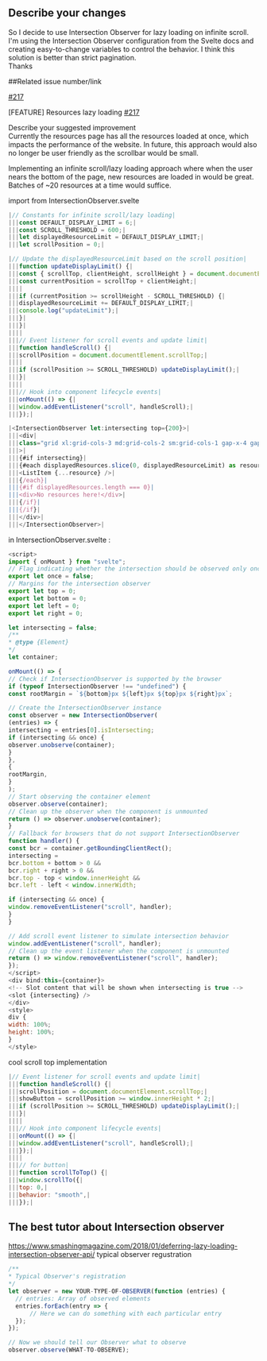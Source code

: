 ## Describe your changes

So I decide to use Intersection Observer for lazy loading on infinite scroll. I'm using the Intersection Observer configuration from the Svelte docs and creating easy-to-change variables to control the behavior. I think this solution is better than strict pagination.  
Thanks

##Related issue number/link

[#217](https://github.com/ClimateTown/knowledge-hub/issues/217)

[FEATURE] Resources lazy loading [#217](https://github.com/ClimateTown/knowledge-hub/issues/217)

Describe your suggested improvement  
Currently the resources page has all the resources loaded at once, which impacts the performance of the website. In future, this approach would also no longer be user friendly as the scrollbar would be small.

Implementing an infinite scroll/lazy loading approach where when the user nears the bottom of the page, new resources are loaded in would be great. Batches of ~20 resources at a time would suffice.

import from IntersectionObserver.svelte
```js
|// Constants for infinite scroll/lazy loading|
|||const DEFAULT_DISPLAY_LIMIT = 6;|
|||const SCROLL_THRESHOLD = 600;|
|||let displayedResourceLimit = DEFAULT_DISPLAY_LIMIT;|
|||let scrollPosition = 0;|
```
```js
|// Update the displayedResourceLimit based on the scroll position|
|||function updateDisplayLimit() {|
|||const { scrollTop, clientHeight, scrollHeight } = document.documentElement;|
|||const currentPosition = scrollTop + clientHeight;|
||||
|||if (currentPosition >= scrollHeight - SCROLL_THRESHOLD) {|
|||displayedResourceLimit += DEFAULT_DISPLAY_LIMIT;|
|||console.log("updateLimit");|
|||}|
|||}|
||||
|||// Event listener for scroll events and update limit|
|||function handleScroll() {|
|||scrollPosition = document.documentElement.scrollTop;|
||||
|||if (scrollPosition >= SCROLL_THRESHOLD) updateDisplayLimit();|
|||}|
||||
|||// Hook into component lifecycle events|
|||onMount(() => {|
|||window.addEventListener("scroll", handleScroll);|
|||});|
```

```js
|<IntersectionObserver let:intersecting top={200}>|
|||<div|
|||class="grid xl:grid-cols-3 md:grid-cols-2 sm:grid-cols-1 gap-x-4 gap-y-4 mt-3"|
|||>|
|||{#if intersecting}|
|||{#each displayedResources.slice(0, displayedResourceLimit) as resource}|
|||<ListItem {...resource} />|
|||{/each}|
|||{#if displayedResources.length === 0}|
|||<div>No resources here!</div>|
|||{/if}|
|||{/if}|
|||</div>|
|||</IntersectionObserver>|
```

in IntersectionObserver.svelte :
```js
<script>
import { onMount } from "svelte";
// Flag indicating whether the intersection should be observed only once
export let once = false;
// Margins for the intersection observer
export let top = 0;
export let bottom = 0;
export let left = 0;
export let right = 0;

let intersecting = false;
/**
* @type {Element}
*/
let container;

onMount(() => {
// Check if IntersectionObserver is supported by the browser
if (typeof IntersectionObserver !== "undefined") {
const rootMargin = `${bottom}px ${left}px ${top}px ${right}px`;

// Create the IntersectionObserver instance
const observer = new IntersectionObserver(
(entries) => {
intersecting = entries[0].isIntersecting;
if (intersecting && once) {
observer.unobserve(container);
}
},
{
rootMargin,
}
);
// Start observing the container element
observer.observe(container);
// Clean up the observer when the component is unmounted
return () => observer.unobserve(container);
}
// Fallback for browsers that do not support IntersectionObserver
function handler() {
const bcr = container.getBoundingClientRect();
intersecting =
bcr.bottom + bottom > 0 &&
bcr.right + right > 0 &&
bcr.top - top < window.innerHeight &&
bcr.left - left < window.innerWidth;

if (intersecting && once) {
window.removeEventListener("scroll", handler);
}
}

// Add scroll event listener to simulate intersection behavior
window.addEventListener("scroll", handler);
// Clean up the event listener when the component is unmounted
return () => window.removeEventListener("scroll", handler);
});
</script>
<div bind:this={container}>
<!-- Slot content that will be shown when intersecting is true -->
<slot {intersecting} />
</div>
<style>
div {
width: 100%;
height: 100%;
}
</style>
```

cool scroll top implementation
```js
|// Event listener for scroll events and update limit|
|||function handleScroll() {|
|||scrollPosition = document.documentElement.scrollTop;|
|||showButton = scrollPosition >= window.innerHeight * 2;|
|||if (scrollPosition >= SCROLL_THRESHOLD) updateDisplayLimit();|
|||}|
||||
|||// Hook into component lifecycle events|
|||onMount(() => {|
|||window.addEventListener("scroll", handleScroll);|
|||});|
||||
|||// for button|
|||function scrollToTop() {|
|||window.scrollTo({|
|||top: 0,|
|||behavior: "smooth",|
|||});|
```

## The best tutor about Intersection observer
https://www.smashingmagazine.com/2018/01/deferring-lazy-loading-intersection-observer-api/
typical observer regustration 
```js
/**
* Typical Observer's registration
*/
let observer = new YOUR-TYPE-OF-OBSERVER(function (entries) {
  // entries: Array of observed elements
  entries.forEach(entry => {
      // Here we can do something with each particular entry
  });
});

// Now we should tell our Observer what to observe
observer.observe(WHAT-TO-OBSERVE);

```
